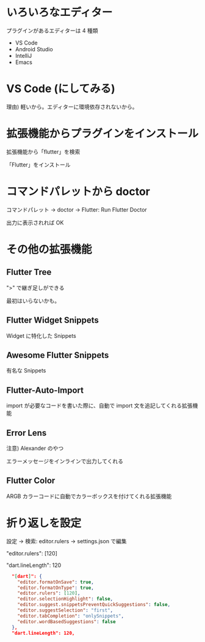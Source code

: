 # いろいろなエディター

プラグインがあるエディターは 4 種類

- VS Code
- Android Studio
- IntelliJ
- Emacs

# VS Code (にしてみる)

理由) 軽いから。エディターに環境依存されないから。

# 拡張機能からプラグインをインストール

拡張機能から「flutter」を検索

「Flutter」をインストール

# コマンドパレットから doctor

コマンドパレット -> doctor -> Flutter: Run Flutter Doctor

出力に表示されれば OK

# その他の拡張機能

## Flutter Tree

">" で継ぎ足しができる

最初はいらないかも。

## Flutter Widget Snippets

Widget に特化した Snippets

## Awesome Flutter Snippets

有名な Snippets

## Flutter-Auto-Import

import が必要なコードを書いた際に、自動で import 文を追記してくれる拡張機能

## Error Lens

注意) Alexander のやつ

エラーメッセージをインラインで出力してくれる

## Flutter Color

ARGB カラーコードに自動でカラーボックスを付けてくれる拡張機能

# 折り返しを設定

設定 -> 検索: editor.rulers -> settings.json で編集

"editor.rulers": [120]

"dart.lineLength": 120

```json
  "[dart]": {
    "editor.formatOnSave": true,
    "editor.formatOnType": true,
    "editor.rulers": [120],
    "editor.selectionHighlight": false,
    "editor.suggest.snippetsPreventQuickSuggestions": false,
    "editor.suggestSelection": "first",
    "editor.tabCompletion": "onlySnippets",
    "editor.wordBasedSuggestions": false
  },
  "dart.lineLength": 120,
```
